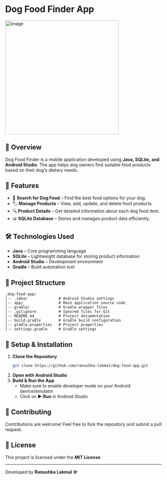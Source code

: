 

# Dog Food Finder App

<img width="365" alt="image" src="https://github.com/user-attachments/assets/56900d25-4c6f-4a4f-a382-d59a90ab2bf7" />


## 📌 Overview
Dog Food Finder is a mobile application developed using **Java, SQLite, and Android Studio**. The app helps dog owners find suitable food products based on their dog's dietary needs.

## 🚀 Features
- 🐶 **Search for Dog Food** – Find the best food options for your dog.
- 🏷 **Manage Products** – View, add, update, and delete food products.
- 🔍 **Product Details** – Get detailed information about each dog food item.
- 📊 **SQLite Database** – Stores and manages product data efficiently.

## 🛠️ Technologies Used
- **Java** – Core programming language
- **SQLite** – Lightweight database for storing product information
- **Android Studio** – Development environment
- **Gradle** – Build automation tool

## 📂 Project Structure
```
.dog-food-app/
│-- .idea/              # Android Studio settings
│-- app/                # Main application source code
│-- gradle/             # Gradle wrapper files
│-- .gitignore          # Ignored files for Git
│-- README.md           # Project documentation
│-- build.gradle        # Gradle build configuration
│-- gradle.properties   # Project properties
│-- settings.gradle     # Gradle settings
```

## 🔧 Setup & Installation
1. **Clone the Repository**
   ```bash
   git clone https://github.com/ranushka-lakmal/dog-food-app.git
   ```
2. **Open with Android Studio**
3. **Build & Run the App**
   - Make sure to enable developer mode on your Android device/emulator
   - Click on ▶️ **Run** in Android Studio

## 🤝 Contributing
Contributions are welcome! Feel free to fork the repository and submit a pull request.

## 📜 License
This project is licensed under the **MIT License**.

---
Developed by **Ranushka Lakmal** 🛠️
